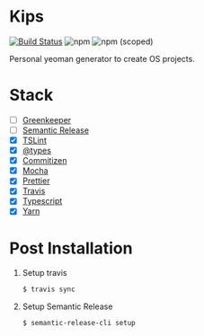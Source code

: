 # Kips

[![Build Status](https://travis-ci.com/tusharmath/kips.svg?branch=master)](https://travis-ci.com/tusharmath/kips)
![npm](https://img.shields.io/npm/v/kips.svg)
![npm (scoped)](https://img.shields.io/npm/v/kips.svg)

Personal yeoman generator to create OS projects.

# Stack

- [ ] [Greenkeeper](https://greenkeeper.io/)
- [ ] [Semantic Release](https://github.com/semantic-release/semantic-release)
- [x] [TSLint](https://palantir.github.io/tslint/)
- [x] [@types](https://github.com/DefinitelyTyped/DefinitelyTyped)
- [x] [Commitizen](http://commitizen.github.io/cz-cli/)
- [x] [Mocha](https://mochajs.org/)
- [x] [Prettier](https://prettier.io)
- [x] [Travis](http://travis-ci.com/)
- [x] [Typescript](http://typescriptlang.org/)
- [x] [Yarn](https://yarnpkg.com/lang/en/)

# Post Installation

1. Setup travis

   ```bash
   $ travis sync
   ```

2. Setup Semantic Release

   ```bash
   $ semantic-release-cli setup
   ```
